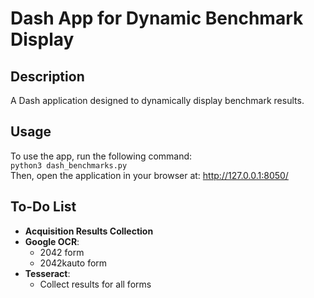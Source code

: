 # Dash App for Dynamic Benchmark Display

## Description
A Dash application designed to dynamically display benchmark results.

## Usage
To use the app, run the following command:  
``python3 dash_benchmarks.py``  
Then, open the application in your browser at:
http://127.0.0.1:8050/

## To-Do List
-  **Acquisition Results Collection**
  - **Google OCR**:
    - 2042 form
    - 2042kauto form
  - **Tesseract**:
    - Collect results for all forms
